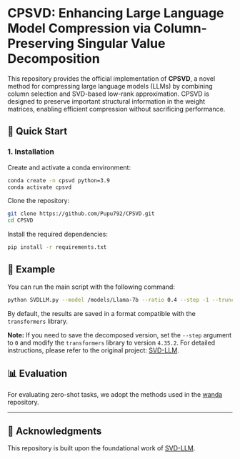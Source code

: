 # CPSVD: Enhancing Large Language Model Compression via Column-Preserving Singular Value Decomposition

This repository provides the official implementation of **CPSVD**, a novel method for compressing large language models (LLMs) by combining column selection and SVD-based low-rank approximation. CPSVD is designed to preserve important structural information in the weight matrices, enabling efficient compression without sacrificing performance.

## 🚀 Quick Start

### 1. Installation

Create and activate a conda environment:

```bash
conda create -n cpsvd python=3.9
conda activate cpsvd
```

Clone the repository:

```bash
git clone https://github.com/Pupu792/CPSVD.git
cd CPSVD
```

Install the required dependencies:
```bash
pip install -r requirements.txt
```

## 📖 Example
You can run the main script with the following command:
```bash
python SVDLLM.py --model /models/Llama-7b --ratio 0.4 --step -1 --trunc_rank_method cos --t 0.1 --matrices_optimized --eval_ppl --eval_zero_shot --cuda_devices 0
```

By default, the results are saved in a format compatible with the ``` transformers``` library.

**Note:** If you need to save the decomposed version, set the `--step` argument to `0` and modify the `transformers` library to version `4.35.2`. For detailed instructions, please refer to the original project: [SVD-LLM](https://github.com/AIoT-MLSys-Lab/SVD-LLM).


## 📊 Evaluation

For evaluating zero-shot tasks, we adopt the methods used in the [wanda](https://github.com/locuslab/wanda) repository.

---
## 🙏 Acknowledgments

This repository is built upon the foundational work of [SVD-LLM](https://github.com/AIoT-MLSys-Lab/SVD-LLM).